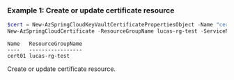 ### Example 1: Create or update certificate resource
```powershell
$cert = New-AzSpringCloudKeyVaultCertificatePropertiesObject -Name "cert01" -Type "KeyVaultCertificate" -VaultUri "https://xxxxxx.vault.azure.net" -Version "xxxxxxxxxxxxxxxxxxxxx" -ExcludePrivateKey $false
New-AzSpringCloudCertificate -ResourceGroupName lucas-rg-test -ServiceName springapp-pwsh01 -Name cert01 -Property $cert
```

```output
Name   ResourceGroupName
----   -----------------
cert01 lucas-rg-test
```

Create or update certificate resource.